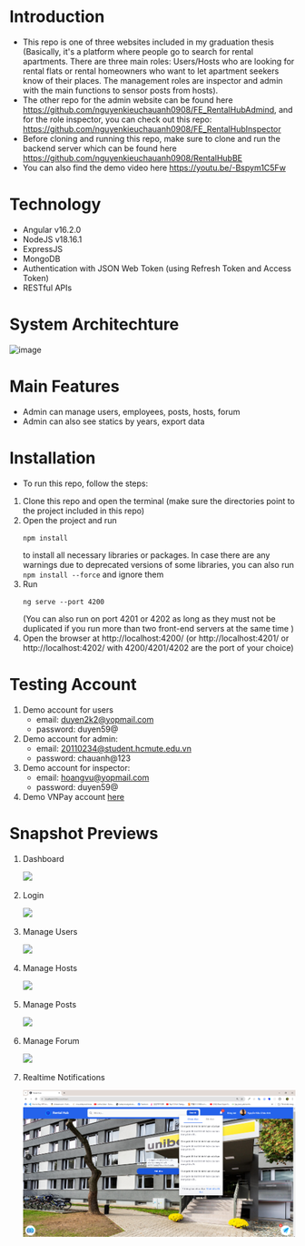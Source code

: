 # Introduction
- This repo is one of three websites included in my graduation thesis (Basically, it's a platform where people go to search for rental apartments. There are three main roles: Users/Hosts who are looking for rental flats or rental homeowners who want to let apartment seekers know of their places. The management roles are inspector and admin with the main functions to sensor posts from hosts).
- The other repo for the admin website can be found here https://github.com/nguyenkieuchauanh0908/FE_RentalHubAdmind, and for the role inspector, you can check out this repo: https://github.com/nguyenkieuchauanh0908/FE_RentalHubInspector
- Before cloning and running this repo, make sure to clone and run the backend server which can be found here https://github.com/nguyenkieuchauanh0908/RentalHubBE
- You can also find the demo video here https://youtu.be/-Bspym1C5Fw
# Technology
- Angular v16.2.0
- NodeJS v18.16.1
- ExpressJS
- MongoDB
- Authentication with JSON Web Token (using Refresh Token and Access Token)
- RESTful APIs

# System Architechture
![image](https://github.com/user-attachments/assets/647ec7f2-7314-452f-95b7-f18ad55eea41)

# Main Features
- Admin can manage users, employees, posts, hosts, forum
- Admin can also see statics by years, export data

# Installation
- To run this repo, follow the steps:
 1. Clone this repo and open the terminal (make sure the directories point to the project included in this repo)
 2. Open the project and run <pre><code>npm install</code></pre> to install all necessary libraries or packages. In case there are any warnings due to deprecated versions of some libraries, you can also run <code>npm install --force</code></pre> and ignore them
 3. Run <pre><code>ng serve --port 4200</code></pre> (You can also run on port 4201 or 4202 as long as they must not be duplicated if you run more than two front-end servers at the same time )
 4. Open the browser at http://localhost:4200/ (or http://localhost:4201/ or http://localhost:4202/ with 4200/4201/4202 are the port of your choice)
 # Testing Account
1.  Demo account for users
    - email: duyen2k2@yopmail.com
    - password: duyen59@
2. Demo account for admin:
    - email: 20110234@student.hcmute.edu.vn
    - password: chauanh@123
3. Demo account for inspector:
    - email: hoangvu@yopmail.com
    - password: duyen59@
4. Demo VNPay account <a href='https://sandbox.vnpayment.vn/apis/vnpay-demo/'>here</a>

# Snapshot Previews
1. Dashboard
   
    <img src='./images/dashboard.png'>

2. Login
   
    <img src='./images/image.png'>

3. Manage Users
   
    <img src='./images/manage-users.png'>
4. Manage Hosts

    <img src='images/manage-hosts.png'>
   
5. Manage Posts

    <img src='./images/manage-posts.png'>

 6. Manage Forum

    <img src='images/mange-posts-forum.png'>

 7. Realtime Notifications

    <img src='images/noti.png'>

 


